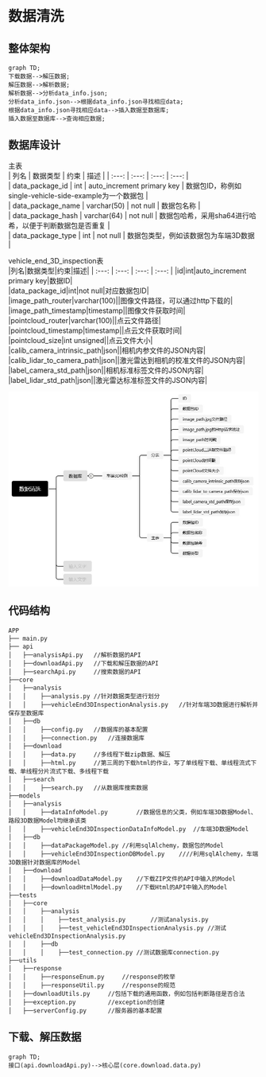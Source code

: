 #	数据清洗	
##	整体架构
```mermaid
graph TD;
下载数据-->解压数据;
解压数据-->解析数据;
解析数据-->分析data_info.json;
分析data_info.json-->根据data_info.json寻找相应data;
根据data_info.json寻找相应data-->插入数据至数据库;	
插入数据至数据库-->查询相应数据;
```
##	数据库设计	
主表	
| 列名 | 数据类型 | 约束 | 描述 |	
| :---: | :---: | :---: | :---: |	
| data_package_id | int | auto_increment primary key | 数据包ID，称例如single-vehicle-side-example为一个数据包 |		
| data_package_name | varchar(50) | not null | 数据包名称 |		
| data_package_hash | varchar(64) | not null | 数据包哈希，采用sha64进行哈希，以便于判断数据包是否重复 |		
| data_package_type | int | not null | 数据包类型，例如该数据包为车端3D数据 |	
	
vehicle_end_3D_inspection表		
|列名|数据类型|约束|描述|	
| :---: | :---: | :---: | :---: |
|id|int|auto_increment primary key|数据ID|		
|data_package_id|int|not null|对应数据包ID|		
|image_path_router|varchar(100)||图像文件路径，可以通过http下载的|	
|image_path_timestamp|timestamp||图像文件获取时间|	
|pointcloud_router|varchar(100)||点云文件路径|	
|pointcloud_timestamp|timestamp||点云文件获取时间|		
|pointcloud_size|int unsigned||点云文件大小|	
|calib_camera_intrinsic_path|json||相机内参文件的JSON内容|		
|calib_lidar_to_camera_path|json||激光雷达到相机的校准文件的JSON内容|		
|label_camera_std_path|json||相机标准标签文件的JSON内容|		
|label_lidar_std_path|json||激光雷达标准标签文件的JSON内容|		

![](https://github.com/linyihan9/2024_trainning/blob/main/img/DataClean.jpg)	
##	代码结构	
```
APP
├── main.py
├── api
│   ├──analysisApi.py	//解析数据的API
│   ├──downloadApi.py	//下载和解压数据的API
│   ├──searchApi.py		//搜索数据的API
├──core
│   ├──analysis
│   │    ├──analysis.py	//针对数据类型进行划分
│   │    ├──vehicleEnd3DInspectionAnalysis.py	//针对车端3D数据进行解析并保存至数据库
│   ├──db
│   │    ├──config.py	//数据库的基本配置
│   │    ├──connection.py	//连接数据库
│   ├──download
│   │    ├──data.py		//多线程下载zip数据、解压
│   │    ├──html.py		//第三周的下载html的作业，写了单线程下载、单线程流式下载、单线程分片流式下载、多线程下载
│   ├──search
│   │    ├──search.py	//从数据库搜索数据
├──models
│   ├──analysis
│   │    ├──dataInfoModel.py		//数据信息的父类，例如车端3D数据Model、路段3D数据Model均继承该类
│   │    ├──vehicleEnd3DInspectionDataInfoModel.py	//车端3D数据Model
│   ├──db
│   │    ├──dataPackageModel.py	//利用sqlAlchemy，数据包的Model
│   │    ├──vehicleEnd3DInspectionDBModel.py	////利用sqlAlchemy，车端3D数据针对数据库的Model
│   ├──download
│   │    ├──downloadDataModel.py	//下载ZIP文件的API中输入的Model
│   │    ├──downloadHtmlModel.py	//下载Html的API中输入的Model
├──tests
│   ├──core
│   │    ├──analysis
│   │    │    ├──test_analysis.py		//测试analysis.py
│   │    │    ├──test_vehicleEnd3DInspectionAnalysis.py	//测试vehicleEnd3DInspectionAnalysis.py
│   │    ├──db
│   │    │    ├──test_connection.py	//测试数据库connection.py
├──utils
│   ├──response
│   │    ├──responseEnum.py		//response的枚举
│   │    ├──responseUtil.py		//response的规范
│   ├──downloadUtils.py		//包括下载的通用函数，例如包括判断路径是否合法
│   ├──exception.py			//exception的创建
│   ├──serverConfig.py		//服务器的基本配置
```
##	下载、解压数据		
```mermaid
graph TD;
接口(api.downloadApi.py)-->核心层(core.download.data.py)
```